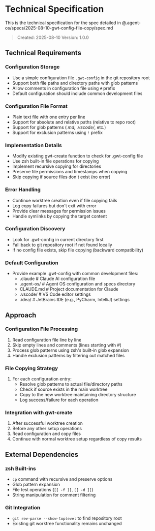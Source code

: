 # Technical Specification

This is the technical specification for the spec detailed in @.agent-os/specs/2025-08-10-gwt-config-file-copy/spec.md

> Created: 2025-08-10
> Version: 1.0.0

## Technical Requirements

### Configuration Storage
- Use a simple configuration file `.gwt-config` in the git repository root
- Support both file paths and directory paths with glob patterns
- Allow comments in configuration file using `#` prefix
- Default configuration should include common development files

### Configuration File Format
- Plain text file with one entry per line
- Support for absolute and relative paths (relative to repo root)
- Support for glob patterns (*.md, .vscode/*, etc.)
- Support for exclusion patterns using `!` prefix

### Implementation Details
- Modify existing gwt-create function to check for .gwt-config file
- Use zsh built-in file operations for copying
- Implement recursive copying for directories
- Preserve file permissions and timestamps when copying
- Skip copying if source files don't exist (no error)

### Error Handling
- Continue worktree creation even if file copying fails
- Log copy failures but don't exit with error
- Provide clear messages for permission issues
- Handle symlinks by copying the target content

### Configuration Discovery
- Look for .gwt-config in current directory first
- Fall back to git repository root if not found locally
- If no config file exists, skip file copying (backward compatibility)

### Default Configuration
- Provide example .gwt-config with common development files:
  - .claude      # Claude AI configuration file
  - .agent-os/   # Agent OS configuration and specs directory
  - CLAUDE.md    # Project documentation for Claude
  - .vscode/     # VS Code editor settings
  - .idea/       # JetBrains IDE (e.g., PyCharm, IntelliJ) settings

## Approach

### Configuration File Processing
1. Read configuration file line by line
2. Skip empty lines and comments (lines starting with #)
3. Process glob patterns using zsh's built-in glob expansion
4. Handle exclusion patterns by filtering out matched files

### File Copying Strategy
1. For each configuration entry:
   - Resolve glob patterns to actual file/directory paths
   - Check if source exists in the main worktree
   - Copy to the new worktree maintaining directory structure
   - Log success/failure for each operation

### Integration with gwt-create
1. After successful worktree creation
2. Before any other setup operations
3. Read configuration and copy files
4. Continue with normal worktree setup regardless of copy results

## External Dependencies

### zsh Built-ins
- `cp` command with recursive and preserve options
- Glob pattern expansion
- File test operations (`[[ -f ]]`, `[[ -d ]]`)
- String manipulation for comment filtering

### Git Integration  
- `git rev-parse --show-toplevel` to find repository root
- Existing git worktree functionality remains unchanged